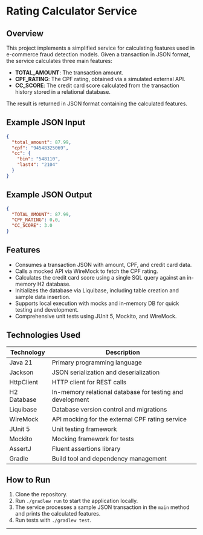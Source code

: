 # Rating Calculator Service

## Overview

This project implements a simplified service for calculating features used in e-commerce fraud detection models. Given a transaction in JSON format, the service calculates three main features:

- **TOTAL_AMOUNT**: The transaction amount.
- **CPF_RATING**: The CPF rating, obtained via a simulated external API.
- **CC_SCORE**: The credit card score calculated from the transaction history stored in a relational database.

The result is returned in JSON format containing the calculated features.

## Example JSON Input

```json
{
  "total_amount": 87.99,
  "cpf": "94548325069",
  "cc": {
    "bin": "548110",
    "last4": "2104"
  }
}
```

## Example JSON Output

```json
{
  "TOTAL_AMOUNT": 87.99,
  "CPF_RATING": 0.0,
  "CC_SCORE": 3.0
}
```

## Features

- Consumes a transaction JSON with amount, CPF, and credit card data.
- Calls a mocked API via WireMock to fetch the CPF rating.
- Calculates the credit card score using a single SQL query against an in-memory H2 database.
- Initializes the database via Liquibase, including table creation and sample data insertion.
- Supports local execution with mocks and in-memory DB for quick testing and development.
- Comprehensive unit tests using JUnit 5, Mockito, and WireMock.

## Technologies Used

| Technology   | Description                                          |
|--------------|------------------------------------------------------|
| Java 21      | Primary programming language                         |
| Jackson      | JSON serialization and deserialization              |
| HttpClient   | HTTP client for REST calls                          |
| H2 Database  | In-memory relational database for testing and development |
| Liquibase    | Database version control and migrations             |
| WireMock     | API mocking for the external CPF rating service     |
| JUnit 5      | Unit testing framework                               |
| Mockito      | Mocking framework for tests                          |
| AssertJ      | Fluent assertions library                            |
| Gradle       | Build tool and dependency management                 |

## How to Run

1. Clone the repository.
2. Run `./gradlew run` to start the application locally.
3. The service processes a sample JSON transaction in the `main` method and prints the calculated features.
4. Run tests with `./gradlew test`.
---


